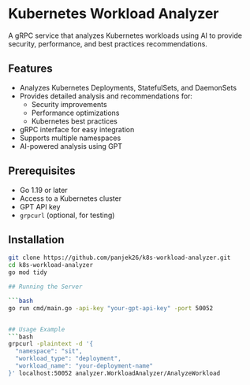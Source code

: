 # Kubernetes Workload Analyzer

A gRPC service that analyzes Kubernetes workloads using AI to provide security, performance, and best practices recommendations.

## Features

- Analyzes Kubernetes Deployments, StatefulSets, and DaemonSets
- Provides detailed analysis and recommendations for:
  - Security improvements
  - Performance optimizations
  - Kubernetes best practices
- gRPC interface for easy integration
- Supports multiple namespaces
- AI-powered analysis using GPT

## Prerequisites

- Go 1.19 or later
- Access to a Kubernetes cluster
- GPT API key
- `grpcurl` (optional, for testing)

## Installation

```bash
git clone https://github.com/panjek26/k8s-workload-analyzer.git
cd k8s-workload-analyzer
go mod tidy

## Running the Server

```bash
go run cmd/main.go -api-key "your-gpt-api-key" -port 50052


## Usage Example
```bash
grpcurl -plaintext -d '{
  "namespace": "sit",
  "workload_type": "deployment",
  "workload_name": "your-deployment-name"
}' localhost:50052 analyzer.WorkloadAnalyzer/AnalyzeWorkload